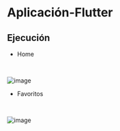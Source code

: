 # Aplicación-Flutter
## Ejecución
* Home
<br>

![image](https://github.com/Alejandro-Moreira/Aplicaci-n-Flutter/assets/117743484/48d59e33-e6ed-440e-aeff-53fab6d81843)
* Favoritos
<br>

![image](https://github.com/Alejandro-Moreira/Aplicaci-n-Flutter/assets/117743484/c3bbb168-a6cd-4140-aa21-f990713eac7e)

